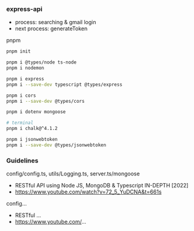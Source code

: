 ### express-api
- process: searching & gmail login
- next process: generateToken 

pnpm
```bash
pnpm init 

pnpm i @types/node ts-node
pnpm i nodemon 

pnpm i express
pnpm i --save-dev typescript @types/express

pnpm i cors
pnpm i --save-dev @types/cors

pnpm i dotenv mongoose

# terminal
pnpm i chalk@^4.1.2

pnpm i jsonwebtoken
pnpm i --save-dev @types/jsonwebtoken
```

### Guidelines

config/config.ts, utils/Logging.ts, server.ts/mongoose
- RESTful API using Node JS, MongoDB & Typescript IN-DEPTH [2022]
- https://www.youtube.com/watch?v=72_5_YuDCNA&t=661s

config...
- RESTful ...
- https://www.youtube.com/...
